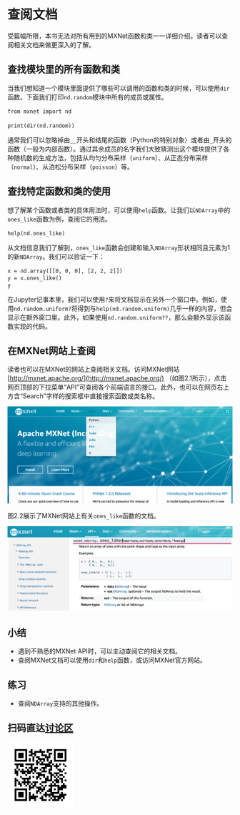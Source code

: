 # 查阅文档

受篇幅所限，本书无法对所有用到的MXNet函数和类一一详细介绍。读者可以查阅相关文档来做更深入的了解。

## 查找模块里的所有函数和类

当我们想知道一个模块里面提供了哪些可以调用的函数和类的时候，可以使用`dir`函数。下面我们打印`nd.random`模块中所有的成员或属性。

```{.python .input  n=1}
from mxnet import nd

print(dir(nd.random))
```

通常我们可以忽略掉由`__`开头和结尾的函数（Python的特别对象）或者由`_`开头的函数（一般为内部函数）。通过其余成员的名字我们大致猜测出这个模块提供了各种随机数的生成方法，包括从均匀分布采样（`uniform`）、从正态分布采样（`normal`）、从泊松分布采样（`poisson`）等。

## 查找特定函数和类的使用

想了解某个函数或者类的具体用法时，可以使用`help`函数。让我们以`NDArray`中的`ones_like`函数为例，查阅它的用法。

```{.python .input}
help(nd.ones_like)
```

从文档信息我们了解到，`ones_like`函数会创建和输入`NDArray`形状相同且元素为1的新`NDArray`。我们可以验证一下：

```{.python .input}
x = nd.array([[0, 0, 0], [2, 2, 2]])
y = x.ones_like()
y
```

在Jupyter记事本里，我们可以使用`?`来将文档显示在另外一个窗口中。例如，使用`nd.random.uniform?`将得到与`help(nd.random.uniform)`几乎一样的内容，但会显示在额外窗口里。此外，如果使用`nd.random.uniform??`，那么会额外显示该函数实现的代码。


## 在MXNet网站上查阅

读者也可以在MXNet的网站上查阅相关文档。访问MXNet网站 [http://mxnet.apache.org/](http://mxnet.apache.org/) （如图2.1所示），点击网页顶部的下拉菜单“API”可查阅各个前端语言的接口。此外，也可以在网页右上方含“Search”字样的搜索框中直接搜索函数或类名称。

![MXNet官方网站](../img/mxnet-website.png)

图2.2展示了MXNet网站上有关`ones_like`函数的文档。

![MXNet网站上有关`ones_like`函数的文档](../img/ones_like.png)


## 小结

* 遇到不熟悉的MXNet API时，可以主动查阅它的相关文档。
* 查阅MXNet文档可以使用`dir`和`help`函数，或访问MXNet官方网站。


## 练习

* 查阅`NDArray`支持的其他操作。


## 扫码直达[讨论区](https://discuss.gluon.ai/t/topic/7116)

![](../img/qr_lookup-api.svg)
